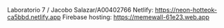 Laboratorio 7 / Jacobo Salazar/A00402766
Netlify:  https://neon-hotteok-ca5bbd.netlify.app
Firebase hosting: https://memewall-61e23.web.app